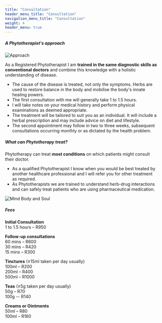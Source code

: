 ```yaml
---
title: "Consultation"
header_menu_title: "Consultation"
navigation_menu_title: "Consultation"
weight: 4
header_menu: true
---
```



##### A Phytotherapist's approach
![Approach](./images/approach_12.jpg)

As a Registered Phytotherapist I am **trained in the same diagnostic skills as conventional doctors** and combine this knowledge with a holistic understanding of disease.
- The cause of the disease is treated, not only the symptoms. Herbs are used to restore balance in the body and mobilise the body's innate healing powers.
- The first consultation with me will generally take 1 to 1.5 hours.
- I will take notes on your medical history and perform physical examinations as deemed appropriate.
- The treatment will be tailored to suit you as an individual. It will include a herbal prescription and may include advice on diet and lifestyle.
- The second appointment may follow in two to three weeks, subsequent consultations occurring monthly or as dictated by the health problem.

##### What can Phytotherapy treat?
Phytotherapy can treat **most conditions** on which patients might consult their doctor.
- As a qualified Phytotherapist I know when you would be best treated by another healthcare professional and I will refer you for other treatment as required. 
- As Phytotherapists we are trained to understand herb-drug interactions and can safely treat patients who are using pharmaceutical medication.

![Mind Body and Soul](./images/approach_8.jpg)


##### Fees  
**Initial Consultation**  
1 to 1.5 hours – R950  

**Follow-up consultations**   
60 mins – R600  
30 mins – R420  
15 mins – R300  

**Tinctures** (±15ml taken per day usually)  
100ml – R200  
200ml – R400  
500ml – R1000  

**Teas** (±5g taken per day usually)  
50g – R70  
100g -- R140   

**Creams or Ointments**  
50ml – R80  
100ml – R160  
